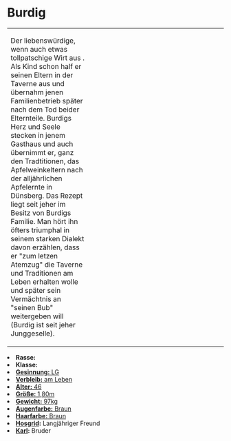 # Burdig

<primary-label ref="npc"/>

<secondary-label ref="faergria"/>

<secondary-label ref="thaugrien"/>

<secondary-label ref="justicia"/>

<table>
<tr><td>
<p>
Der liebenswürdige, wenn auch etwas tollpatschige Wirt aus <a href="Duensberg.md"></a>. Als
Kind schon half er seinen Eltern in der Taverne aus und übernahm jenen Familienbetrieb später nach dem Tod beider
Elternteile. Burdigs Herz und Seele stecken in jenem Gasthaus und auch übernimmt er, ganz den Tradtitionen, das
Apfelweinkeltern nach der alljährlichen Apfelernte in Dünsberg. Das Rezept liegt seit jeher im Besitz von Burdigs
Familie. Man hört ihn öfters triumphal in seinem starken Dialekt davon erzählen, dass er "zum letzen Atemzug" die
Taverne und Traditionen am Leben erhalten wolle und später sein Vermächtnis an "seinen Bub" weitergeben will (Burdig ist
seit jeher Junggeselle).
</p>

</td><td width="300">
<!-- Edit here -->
<img src="burdig.png" alt="" />
</td></tr>
</table>

<procedure title="Allgemeine Informationen">
<list columns="2">
<li><b>Rasse:</b> <a href="Folks.md" anchor="menschen"></a></li>
<li><b>Klasse:</b> <a href="Classes.md" anchor="b-rger"/></li>
<li><b>Gesinnung:</b> LG</li>
<li><b>Verbleib:</b> am Leben</li>
</list>
</procedure>

<procedure title="Aussehen">
<list columns="3">
<li><b>Alter:</b> 46</li>
<li><b>Größe:</b> 1,80m</li>
<li><b>Gewicht:</b> 97kg</li>
<li><b>Augenfarbe:</b> Braun</li>
<li><b>Haarfarbe:</b> Braun</li>
</list>
</procedure>

<procedure title="Beziehungen">
<list columns="2">
<li><b><a href="Hosgrid.md">Hosgrid</a>:</b> Langjähriger Freund</li>
<li><b><a href="Karl.md">Karl</a>:</b> Bruder</li>
</list>
</procedure>

<!--
## Notizen

- **Ziele:** 
- **Geheimnisse:** 
-->